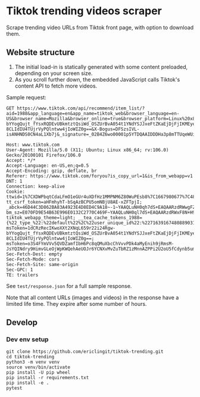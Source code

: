 # Tiktok trending videos scraper

Scrape trending video URLs from Tiktok front page, with option to download them.

## Website structure

1. The initial load-in is statically generated with some content preloaded, depending on your screen size.
1. As you scroll further down, the embedded JavaScript calls Tiktok's content API to fetch more videos.

Sample request:

```
GET https://www.tiktok.com/api/recommend/item_list/?aid=1988&app_language=en&app_name=tiktok_web&browser_language=en-US&browser_name=Mozilla&browser_online=true&browser_platform=Linux%20x86_64&browser_version=5.0%20%28X11%29&channel=tiktok_web&cookie_enabled=true&count=30&device_id=7163916748088903169&device_platform=web_pc&focus_state=false&from_page=fyp&history_len=5&is_fullscreen=false&is_page_visible=true&os=linux&priority_region=&referer=&region=TW&root_referer=https%3A%2F%2Fwww.google.com%2F&screen_height=1080&screen_width=1920&tz_name=Asia%2FTokyo&webcast_language=en&msToken=1dCRzRecIKwoXXt2XNqL659r22i24Rgw-bYYogQujt_fYsxRQDEvUBkmtztQsiWd_OSZUrBvA054t1YNdYSJJxeFtZKaEjDjFjIKMEyesmkprTD-8CLIdIU4TUjrVyPQlntww4jIoWIZ0g==&X-Bogus=DFSzsIVL-isANHNDS0CN4aL1Xb7j&_signature=_02B4Z6wo00001p5YTDQAAIDDDHa3p8mTTUqeWUiAAMUJc3

Host: www.tiktok.com
User-Agent: Mozilla/5.0 (X11; Ubuntu; Linux x86_64; rv:106.0) Gecko/20100101 Firefox/106.0
Accept: */*
Accept-Language: en-US,en;q=0.5
Accept-Encoding: gzip, deflate, br
Referer: https://www.tiktok.com/foryou?is_copy_url=1&is_from_webapp=v1
DNT: 1
Connection: keep-alive
Cookie: ttwid=1%7CXDWPbqtCdaLFmO1eGUr4uXDfHz1MMPNM6Z80WuPEsb8%7C1667980677%7C488589e2f9e4e8e2b9cbe228dfb34b15c156728ced42d6ea28213599f3ba3381; tt_csrf_token=aHFmhyhT-bSqAzBCPU5omNBjU8AE-xZFTpjI; _abck=46D44C3D862BA83A4923E4D8ED4C9A18~-1~YAAQLuNH0qh7dS+EAQAARzdRWwgFZL/6Efyx+OJ2biRFjNHdM0vWN4zjPA3VxsvPdSHcufgCaMd0QrpUTrcwxxlvvKLQg84ZRYzAzo315nR/De1MzKEj/lapgdWmpRGP5G5Se+tZOKKo4dQQ3jri4biORd9nZNL8CGEeYYBkU4Eaal6W6W2jPB4B4L4eGekN48qQWpaE7ZmCBELa+J5BkAtU43GYG9Yr4m0Xg51cIQUhvVQJIdJN7epjceFXY7yY7WniYnyLgcUyR/hlDpTAvbp7UomUBWHH/CcBpZ4nNVeWdBz+vc6BRA6LTiwDszfkhROrz/WVsmmNXoP/7ql4dO0HWF2Po+L4nJFWb+J3nxk4S2z3NCAn/1FLm/U=~-1~-1~-1; bm_sz=E070FD9E54B63E996E0132C2770C469F~YAAQLuNH0ql7dS+EAQAARzdRWxF8N+H9WFq9WCOm18pHe9q2RKlhqDAfqxQVcuT5u45hOijubQJ01kZU7mQXncajGv20o522eAXqdIdypObDrPGhToNpSdso8C73T+hdCJ1vGPTnEf7Xb2rEO9qDcMBTPBEzWgFQ+QQ+jIf5J+UAV4G81mwbKvWajHRlWBBmEJEVcWgdETwv7epYZQHqrnYwYoN10nJRuNfo4js02fF2eqrsFjVjPtBjkPN991e/bp+UfWu7paacJYDXJA8TSm0kVkonvqfCWPHZ1JZxMercudM=~4602167~4338993; tiktok_webapp_theme=light; __tea_cache_tokens_1988={%22_type_%22:%22default%22%2C%22user_unique_id%22:%227163916748088903169%22%2C%22timestamp%22:1667979478657}; msToken=1dCRzRecIKwoXXt2XNqL659r22i24Rgw-bYYogQujt_fYsxRQDEvUBkmtztQsiWd_OSZUrBvA054t1YNdYSJJxeFtZKaEjDjFjIKMEyesmkprTD-8CLIdIU4TUjrVyPQlntww4jIoWIZ0g==; msToken=o3S4FYmVVv5QVDZamfIbH6Pc8qQMuXbcChVvvPDk4aMyEnih9jRmsM-JsYQINdry9HimvGLeOjWpKWQehAeUOJr6YCNXvMvZuTbRZ1zMnnAZPPi2U2oU5fCdynb5umJtxjobNtnQfX2rkA==
Sec-Fetch-Dest: empty
Sec-Fetch-Mode: cors
Sec-Fetch-Site: same-origin
Sec-GPC: 1
TE: trailers
```

See `test/response.json` for a full sample response.

Note that all content URLs (images and videos) in the response have a limited life time. They expire after some number of hours.


## Develop

### Dev env setup

```
git clone https://github.com/ericlingit/tiktok-trending.git
cd tiktok-trending
python3 -m venv venv
source venv/bin/activate
pip install -U pip wheel
pip install -r requirements.txt
pip install -e .
pytest
```
